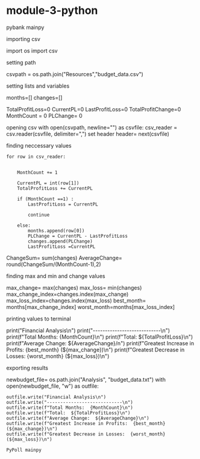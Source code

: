 # module-3-python
 pybank mainpy

  importing csv
  
 import os
import csv

  setting path

csvpath = os.path.join("Resources","budget_data.csv")

  setting lists and variables

months=[]
changes=[]


TotalProfitLoss=0
CurrentPL=0
LastProfitLoss=0
TotalProfitChange=0
MonthCount = 0
PLChange= 0

  opening csv
with open(csvpath, newline="") as csvfile:
    csv_reader = csv.reader(csvfile, delimiter=",")
 set header
    header= next(csvfile)

finding neccessary values

    for row in csv_reader:

    
        MonthCount += 1

        CurrentPL = int(row[1])
        TotalProfitLoss += CurrentPL

        if (MonthCount ==1) :
            LastProfitLoss = CurrentPL

            continue

        else: 
            months.append(row[0])
            PLChange = CurrentPL - LastProfitLoss
            changes.append(PLChange)
            LastProfitLoss =CurrentPL

ChangeSum= sum(changes)
AverageChange= round(ChangeSum/(MonthCount-1),2)

  finding max and min and change values
  
max_change= max(changes)
max_loss= min(changes)
max_change_index=changes.index(max_change)
max_loss_index=changes.index(max_loss)
best_month= months[max_change_index]
worst_month=months[max_loss_index]  


  printing values to terminal
  
print("Financial Analysis\n")
print("----------------------------\n")
print(f"Total Months: {MonthCount}\n")
print(f"Total: ${TotalProfitLoss}\n")
print(f"Average Change: ${AverageChange}/n")
print(f"Greatest Increase in Profits: {best_month} (${max_change})\n")
print(f"Greatest Decrease in Losses: {worst_month} (${max_loss})\n")

  exporting results
  
newbudget_file= os.path.join("Analysis", "budget_data.txt")
with open(newbudget_file, "w") as outfile:

    outfile.write("Financial Analysis\n")
    outfile.write("----------------------------\n")
    outfile.write(f"Total Months:  {MonthCount}\n")
    outfile.write(f"Total:  ${TotalProfitLoss}\n")
    outfile.write(f"Average Change:  ${AverageChange}\n")
    outfile.write(f"Greatest Increase in Profits:  {best_month} (${max_change})\n")
    outfile.write(f"Greatest Decrease in Losses:  {worst_month} (${max_loss})\n")

    PyPoll mainpy
